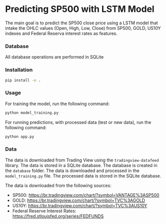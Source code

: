 # Predicting SP500 with LSTM Model

The main goal is to predict the SP500 close price using a LSTM model that intake the OHLC values (Open, High, Low, Close) from SP500, GOLD, US10Y indexes and Federal Reserva interest rates as features.

### Database

All database operations are performed in SQLite

### Installation

```bash
pip install -e .
```

### Usage

For training the model, run the following command:

```bash
python model_training.py
```

For running predictions, with processed data (test or new data), run the following command:

```bash
python app.py
```

### Data

The data is downloaded from Trading View using the `tradingview-datafeed` library. The data is stored in a SQLite database. The database is created in the `database` folder. The data is downloaded and processed in the `model_training.py` file. The processed data is stored in the SQLite database.

The data is downloaded from the following sources:

- SP500: https://br.tradingview.com/chart/?symbol=VANTAGE%3ASP500
- GOLD: https://br.tradingview.com/chart/?symbol=TVC%3AGOLD
- US10Y: https://br.tradingview.com/chart/?symbol=TVC%3AUS10Y
- Federal Reserve Interest Rates: https://fred.stlouisfed.org/series/FEDFUNDS
